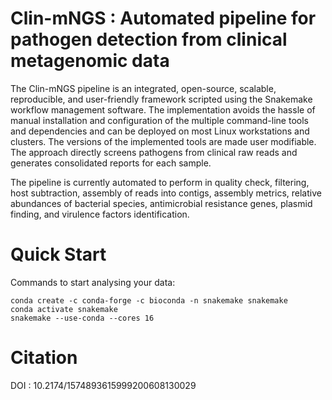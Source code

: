 # Clin-mNGS : Automated pipeline for pathogen detection from clinical metagenomic data


The Clin-mNGS pipeline is an integrated, open-source, scalable, reproducible, and user-friendly framework scripted using
the Snakemake workflow management software. The implementation avoids the hassle of manual installation and configuration of the multiple
command-line tools and dependencies and can be deployed on most Linux workstations and clusters. The versions of the implemented tools are made user modifiable. The approach directly screens pathogens from clinical raw reads and generates consolidated reports for each sample.

The pipeline is currently automated to perform in quality check, filtering, host subtraction, assembly of reads into contigs, assembly metrics, relative abundances of bacterial species, antimicrobial resistance genes, plasmid finding, and virulence factors identification. 


# Quick Start

Commands to start analysing your data:

    conda create -c conda-forge -c bioconda -n snakemake snakemake      
    conda activate snakemake
    snakemake --use-conda --cores 16
    
    
# Citation

DOI : 10.2174/1574893615999200608130029
    
    



